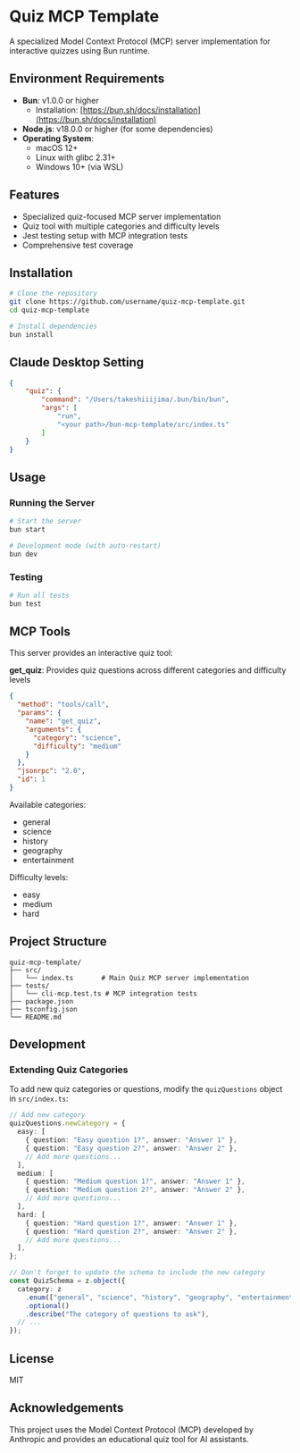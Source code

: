 # Quiz MCP Template

A specialized Model Context Protocol (MCP) server implementation for interactive quizzes using Bun runtime.

## Environment Requirements

- **Bun**: v1.0.0 or higher
  - Installation: [https://bun.sh/docs/installation](https://bun.sh/docs/installation)
- **Node.js**: v18.0.0 or higher (for some dependencies)
- **Operating System**:
  - macOS 12+
  - Linux with glibc 2.31+
  - Windows 10+ (via WSL)

## Features

- Specialized quiz-focused MCP server implementation
- Quiz tool with multiple categories and difficulty levels
- Jest testing setup with MCP integration tests
- Comprehensive test coverage

## Installation

```bash
# Clone the repository
git clone https://github.com/username/quiz-mcp-template.git
cd quiz-mcp-template

# Install dependencies
bun install
```

## Claude Desktop Setting

```json
{
    "quiz": {
        "command": "/Users/takeshiiijima/.bun/bin/bun",
        "args": [
            "run",
            "<your path>/bun-mcp-template/src/index.ts"
        ]
    }
}
```


## Usage

### Running the Server

```bash
# Start the server
bun start

# Development mode (with auto-restart)
bun dev
```

### Testing

```bash
# Run all tests
bun test
```

## MCP Tools

This server provides an interactive quiz tool:

**get_quiz**: Provides quiz questions across different categories and difficulty levels

```json
{
  "method": "tools/call",
  "params": {
    "name": "get_quiz",
    "arguments": {
      "category": "science",
      "difficulty": "medium"
    }
  },
  "jsonrpc": "2.0",
  "id": 1
}
```

Available categories:
- general
- science
- history
- geography
- entertainment

Difficulty levels:
- easy
- medium
- hard

## Project Structure

```
quiz-mcp-template/
├── src/
│   └── index.ts       # Main Quiz MCP server implementation
├── tests/
│   └── cli-mcp.test.ts # MCP integration tests
├── package.json
├── tsconfig.json
└── README.md
```

## Development

### Extending Quiz Categories

To add new quiz categories or questions, modify the `quizQuestions` object in `src/index.ts`:

```typescript
// Add new category
quizQuestions.newCategory = {
  easy: [
    { question: "Easy question 1?", answer: "Answer 1" },
    { question: "Easy question 2?", answer: "Answer 2" },
    // Add more questions...
  ],
  medium: [
    { question: "Medium question 1?", answer: "Answer 1" },
    { question: "Medium question 2?", answer: "Answer 2" },
    // Add more questions...
  ],
  hard: [
    { question: "Hard question 1?", answer: "Answer 1" },
    { question: "Hard question 2?", answer: "Answer 2" },
    // Add more questions...
  ],
};

// Don't forget to update the schema to include the new category
const QuizSchema = z.object({
  category: z
    .enum(["general", "science", "history", "geography", "entertainment", "newCategory"])
    .optional()
    .describe("The category of questions to ask"),
  // ...
});
```

## License

MIT

## Acknowledgements

This project uses the Model Context Protocol (MCP) developed by Anthropic and provides an educational quiz tool for AI assistants.
